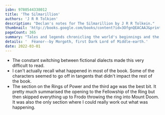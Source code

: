 ```yaml
---
isbn: 9780544338012
title: 'The Silmarillion'
authors: 'J R R Tolkien'
description: "Declan's notes for The Silmarillion by J R R Tolkein."
thumbnail: 'http://books.google.com/books/content?id=3OfgnQEACAAJ&printsec=frontcover&img=1&zoom=5&source=gbs_api'
pageCount: 365
summary: "Tales and legends chronicling the world's beginnings and the happenings of the First Age, focusing on the theft of the Simarils--the three jewels crafted by"
details: '  Fëanor--by Morgoth, first Dark Lord of Middle-earth.'
date: 2022-03-01
---
```


- The constant switching between fictional dialects made this very difficult to read.
- I can't actually recall what happened in most of the book. Some of the characters seemed to go off in tangents that didn't impact the rest of the book.
- The section on the Rings of Power and the third age was the best bit. It pretty much summarised the opening to the Fellowship of the Ring but then skipped everything up to Frodo throwing the ring into Mount Doom. It was also the only section where I could really work out what was happening.
